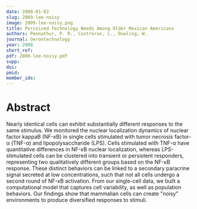 ```yaml
---
date: 2008-01-02
slug: 2009-lee-noisy
image: 2009-lee-noisy.png
title: Perceived Technology Needs Among Older Mexican Americans
authors: Pennathur, P. R., Contreras, L., Dowling, W.
journal: Gerontechnology
year: 2008
short_ref: 
pdf: 2009-lee-noisy.pdf
supp: 
doi: 
pmid: 
member_ids: 
---
```


# Abstract

Nearly identical cells can exhibit substantially different responses to the same stimulus. We monitored the nuclear localization dynamics of nuclear factor kappaB (NF-κB) in single cells stimulated with tumor necrosis factor-α (TNF-α) and lipopolysaccharide (LPS). Cells stimulated with TNF-α have quantitative differences in NF-κB nuclear localization, whereas LPS-stimulated cells can be clustered into transient or persistent responders, representing two qualitatively different groups based on the NF-κB response. These distinct behaviors can be linked to a secondary paracrine signal secreted at low concentrations, such that not all cells undergo a second round of NF-κB activation. From our single-cell data, we built a computational model that captures cell variability, as well as population behaviors. Our findings show that mammalian cells can create "noisy" environments to produce diversified responses to stimuli.
